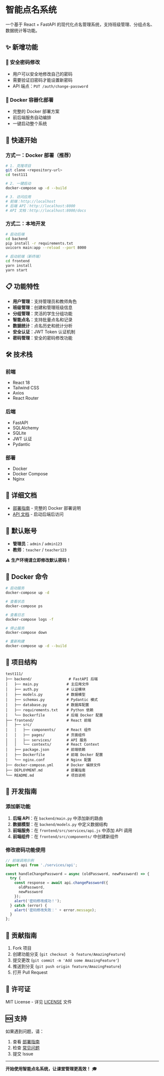 # 智能点名系统

一个基于 React + FastAPI 的现代化点名管理系统，支持班级管理、分组点名、数据统计等功能。

## ✨ 新增功能

### 🔐 安全密码修改
- 用户可以安全地修改自己的密码
- 需要验证旧密码才能设置新密码
- API 端点：`PUT /auth/change-password`

### 🐳 Docker 容器化部署
- 完整的 Docker 部署方案
- 前后端服务自动编排
- 一键启动整个系统

## 🚀 快速开始

### 方式一：Docker 部署（推荐）

```bash
# 1. 克隆项目
git clone <repository-url>
cd test111

# 2. 一键启动
docker-compose up -d --build

# 3. 访问应用
# 前端：http://localhost
# 后端 API：http://localhost:8000
# API 文档：http://localhost:8000/docs
```

### 方式二：本地开发

```bash
# 启动后端
cd backend
pip install -r requirements.txt
uvicorn main:app --reload --port 8000

# 启动前端（新终端）
cd frontend
yarn install
yarn start
```

## 📋 功能特性

- **用户管理**：支持管理员和教师角色
- **班级管理**：创建和管理班级信息
- **分组管理**：灵活的学生分组功能
- **智能点名**：支持批量点名和记录
- **数据统计**：点名历史和统计分析
- **安全认证**：JWT Token 认证机制
- **密码管理**：安全的密码修改功能

## 🛠 技术栈

### 前端
- React 18
- Tailwind CSS
- Axios
- React Router

### 后端
- FastAPI
- SQLAlchemy
- SQLite
- JWT 认证
- Pydantic

### 部署
- Docker
- Docker Compose
- Nginx

## 📖 详细文档

- [部署指南](DEPLOYMENT.md) - 完整的 Docker 部署说明
- [API 文档](http://localhost:8000/docs) - 启动后端后访问

## 🔑 默认账号

- **管理员**：`admin` / `admin123`
- **教师**：`teacher` / `teacher123`

⚠️ **生产环境请立即修改默认密码！**

## 🐳 Docker 命令

```bash
# 启动服务
docker-compose up -d

# 查看状态
docker-compose ps

# 查看日志
docker-compose logs -f

# 停止服务
docker-compose down

# 重新构建
docker-compose up -d --build
```

## 📁 项目结构

```
test111/
├── backend/                 # FastAPI 后端
│   ├── main.py             # 主应用文件
│   ├── auth.py             # 认证模块
│   ├── models.py           # 数据模型
│   ├── schemas.py          # Pydantic 模式
│   ├── database.py         # 数据库配置
│   ├── requirements.txt    # Python 依赖
│   └── Dockerfile          # 后端 Docker 配置
├── frontend/               # React 前端
│   ├── src/
│   │   ├── components/     # React 组件
│   │   ├── pages/          # 页面组件
│   │   ├── services/       # API 服务
│   │   └── contexts/       # React Context
│   ├── package.json        # 前端依赖
│   ├── Dockerfile          # 前端 Docker 配置
│   └── nginx.conf          # Nginx 配置
├── docker-compose.yml      # Docker 编排文件
├── DEPLOYMENT.md           # 部署指南
└── README.md               # 项目说明
```

## 🔧 开发指南

### 添加新功能

1. **后端 API**：在 `backend/main.py` 中添加新的路由
2. **数据模型**：在 `backend/models.py` 中定义数据结构
3. **前端服务**：在 `frontend/src/services/api.js` 中添加 API 调用
4. **前端组件**：在 `frontend/src/components/` 中创建新组件

### 修改密码功能使用

```javascript
// 前端调用示例
import api from './services/api';

const handleChangePassword = async (oldPassword, newPassword) => {
  try {
    const response = await api.changePassword({
      oldPassword,
      newPassword
    });
    alert('密码修改成功！');
  } catch (error) {
    alert('密码修改失败：' + error.message);
  }
};
```

## 🤝 贡献指南

1. Fork 项目
2. 创建功能分支 (`git checkout -b feature/AmazingFeature`)
3. 提交更改 (`git commit -m 'Add some AmazingFeature'`)
4. 推送到分支 (`git push origin feature/AmazingFeature`)
5. 打开 Pull Request

## 📄 许可证

MIT License - 详见 [LICENSE](LICENSE) 文件

## 🆘 支持

如果遇到问题，请：

1. 查看 [部署指南](DEPLOYMENT.md)
2. 检查 [常见问题](DEPLOYMENT.md#故障排除)
3. 提交 Issue

---

**开始使用智能点名系统，让课堂管理更高效！** 🎓